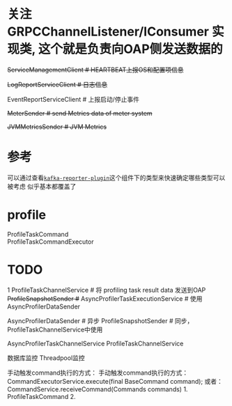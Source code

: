 

# 关注 GRPCChannelListener/IConsumer 实现类, 这个就是负责向OAP侧发送数据的

~~ServiceManagementClient     # HEARTBEAT上报OS和配置项信息~~

~~LogReportServiceClient      # 日志信息~~

EventReportServiceClient    # 上报启动/停止事件

~~MeterSender                 # send Metrics data of meter system~~

~~JVMMetricsSender            # JVM Metrics~~

# 参考
可以通过查看[`kafka-reporter-plugin`](https://github.com/apache/skywalking-java/blob/main/apm-sniffer/optional-reporter-plugins/kafka-reporter-plugin/src/main/java/org/apache/skywalking/apm/agent/core/kafka/KafkaJVMMetricsSender.java)这个组件下的类型来快速确定哪些类型可以被考虑
似乎基本都覆盖了

# profile

ProfileTaskCommand  
ProfileTaskCommandExecutor

# TODO
1
ProfileTaskChannelService             # 将 profiling task result data 发送到OAP
~~ProfileSnapshotSender               #~~
AsyncProfilerTaskExecutionService   # 使用 AsyncProfilerDataSender 

AsyncProfilerDataSender   # 异步
ProfileSnapshotSender     # 同步， ProfileTaskChannelService中使用

AsyncProfilerTaskChannelService
ProfileTaskChannelService

数据库监控
Threadpool监控


手动触发command执行的方式： 手动触发command执行的方式：  CommandExecutorService.execute(final BaseCommand command); 或者：CommandService.receiveCommand(Commands commands)
	1. ProfileTaskCommand
	2. 